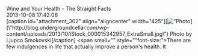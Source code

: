 Wine and Your Health - The Straight Facts<br/>2013-10-08 17:42:06<br/>[caption id=\"attachment_302\" align=\"aligncenter\" width=\"425\"][![\"Photo](\"http://blog.undergroundcellar.com/wp-content/uploads/2013/10/iStock_000015342957_ExtraSmall.jpg\")](\"http://blog.undergroundcellar.com/wp-content/uploads/2013/10/iStock_000015342957_ExtraSmall.jpg\") Photo by Ljupco Smokovski[/caption] <span small="" style="\"font-size:">There are few indulgences in life that actually improve a person\'s health. It